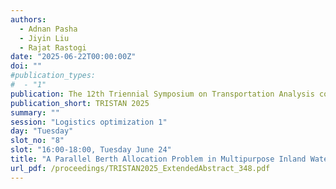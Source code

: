 ```yaml
---
authors:
  - Adnan Pasha
  - Jiyin Liu
  - Rajat Rastogi
date: "2025-06-22T00:00:00Z"
doi: ""
#publication_types:
#  - "1"
publication: The 12th Triennial Symposium on Transportation Analysis conference
publication_short: TRISTAN 2025
summary: ""
session: "Logistics optimization 1"
day: "Tuesday"
slot_no: "8"
slot: "16:00-18:00, Tuesday June 24"
title: "A Parallel Berth Allocation Problem in Multipurpose Inland Waterway Terminals"
url_pdf: /proceedings/TRISTAN2025_ExtendedAbstract_348.pdf
---
```

